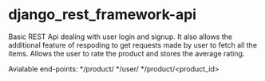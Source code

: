# django_rest_framework-api
Basic REST Api dealing with user login and signup. It also allows the additional feature of respoding to get requests made by user to fetch all the items. Allows the user to rate the product and stores the average rating.

Avialable end-points:
*/product/
*/user/
*/product/<product_id>
